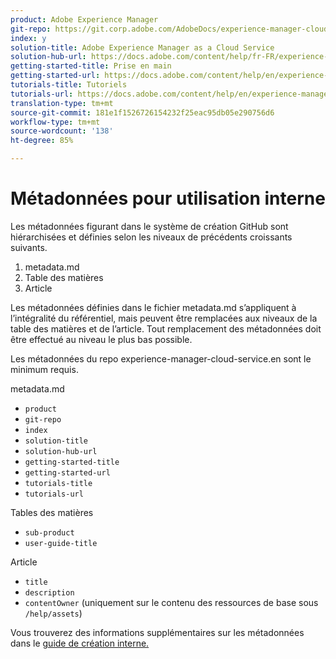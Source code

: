 ```yaml
---
product: Adobe Experience Manager
git-repo: https://git.corp.adobe.com/AdobeDocs/experience-manager-cloud-service.fr-FR
index: y
solution-title: Adobe Experience Manager as a Cloud Service
solution-hub-url: https://docs.adobe.com/content/help/fr-FR/experience-manager-cloud-service/landing/home.html
getting-started-title: Prise en main
getting-started-url: https://docs.adobe.com/content/help/en/experience-manager-cloud-service/overview/home.html
tutorials-title: Tutoriels
tutorials-url: https://docs.adobe.com/content/help/en/experience-manager-learn/cloud-service/overview.html
translation-type: tm+mt
source-git-commit: 181e1f1526726154232f25eac95db05e290756d6
workflow-type: tm+mt
source-wordcount: '138'
ht-degree: 85%

---
```



# Métadonnées pour utilisation interne

Les métadonnées figurant dans le système de création GitHub sont hiérarchisées et définies selon les niveaux de précédents croissants suivants.

1. metadata.md
1. Table des matières
1. Article

Les métadonnées définies dans le fichier metadata.md s’appliquent à l’intégralité du référentiel, mais peuvent être remplacées aux niveaux de la table des matières et de l’article. Tout remplacement des métadonnées doit être effectué au niveau le plus bas possible.

Les métadonnées du repo experience-manager-cloud-service.en sont le minimum requis.

metadata.md

* `product`
* `git-repo`
* `index`
* `solution-title`
* `solution-hub-url`
* `getting-started-title`
* `getting-started-url`
* `tutorials-title`
* `tutorials-url`

Tables des matières

* `sub-product`
* `user-guide-title`

Article

* `title`
* `description`
* `contentOwner` (uniquement sur le contenu des ressources de base sous `/help/assets`)

Vous trouverez des informations supplémentaires sur les métadonnées dans le [guide de création interne.](https://docs.adobe.com/help/en/collaborative-doc-instructions/collaboration-guide/markdown/metadata.html#solution-metadata)